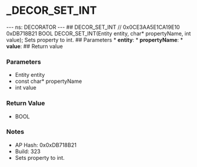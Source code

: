 # _DECOR_SET_INT

--- ns: DECORATOR --- ## DECOR_SET_INT  // 0x0CE3AA5E1CA19E10 0xDB718B21 BOOL DECOR_SET_INT(Entity entity, char* propertyName, int value);  Sets property to int.  ## Parameters * **entity**: * **propertyName**: * **value**:  ## Return value

### Parameters
* Entity entity
* const char* propertyName
* int value

### Return Value
* BOOL

### Notes
* AP Hash: 0x0xDB718B21
* Build: 323
* Sets property to int.

